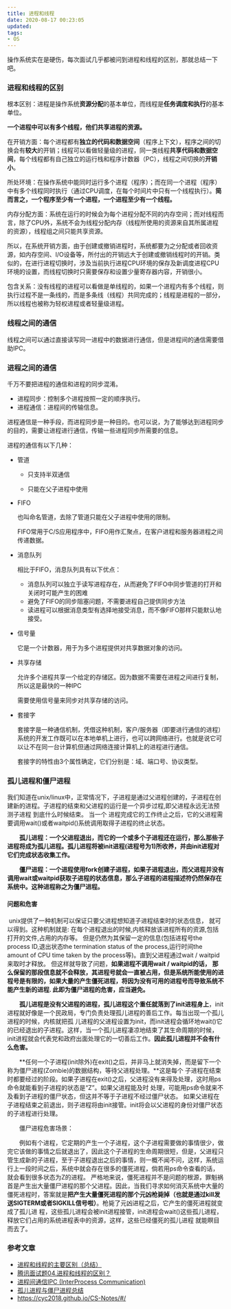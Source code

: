 ```yaml
---
title: 进程和线程
date: 2020-08-17 00:23:05
updated:
tags:
- OS
---
```


操作系统实在是硬伤，每次面试几乎都被问到进程和线程的区别，那就总结一下吧。

### 进程和线程的区别

根本区别：进程是操作系统**资源分配**的基本单位，而线程是**任务调度和执行**的基本单位。

**一个进程中可以有多个线程，他们共享进程的资源。**

在开销方面：每个进程都有**独立的代码和数据空间**（程序上下文），程序之间的切换会有**较大**的开销；线程可以看做轻量级的进程，同一类线程**共享代码和数据空间**，每个线程都有自己独立的运行栈和程序计数器（PC），线程之间切换的**开销小**。

<!--more-->

所处环境：在操作系统中能同时运行多个进程（程序）；而在同一个进程（程序）中有多个线程同时执行（通过CPU调度，在每个时间片中只有一个线程执行）。**简而言之，一个程序至少有一个进程，一个进程至少有一个线程。**

内存分配方面：系统在运行的时候会为每个进程分配不同的内存空间；而对线程而言，除了CPU外，系统不会为线程分配内存（线程所使用的资源来自其所属进程的资源），线程组之间只能共享资源。

所以，在系统开销方面，由于创建或撤销进程时，系统都要为之分配或者回收资源，如内存空间、I/O设备等，所付出的开销远大于创建或撤销线程时的开销。类似的，在进行进程切换时，涉及当前执行进程CPU环境的保存及新调度进程CPU环境的设置，而线程切换时只需要保存和设置少量寄存器内容，开销很小。

包含关系：没有线程的进程可以看做是单线程的，如果一个进程内有多个线程，则执行过程不是一条线的，而是多条线（线程）共同完成的；线程是进程的一部分，所以线程也被称为轻权进程或者轻量级进程。

### 线程之间的通信

线程之间可以通过直接读写同一进程中的数据进行通信，但是进程间的通信需要借助IPC。

### 进程之间的通信

千万不要把进程的通信和进程的同步混淆。

- 进程同步：控制多个进程按照一定的顺序执行。
- 进程通信：进程间的传输信息。

进程通信是一种手段，而进程同步是一种目的。也可以说，为了能够达到进程同步的目的，需要让进程进行通信，传输一些进程同步所需要的信息。

进程的通信有以下几种：

- 管道

  - 只支持半双通信

  - 只能在父子进程中使用

- FIFO

  也叫命名管道，去除了管道只能在父子进程中使用的限制。

  FIFO常用于C/S应用程序中，FIFO用作汇聚点，在客户进程和服务器进程之间传递数据。

- 消息队列

  相比于FIFO，消息队列具有以下优点：

  - 消息队列可以独立于读写进程存在，从而避免了FIFO中同步管道的打开和关闭时可能产生的困难
  - 避免了FIFO的同步阻塞问题，不需要进程自己提供同步方法
  - 读进程可以根据消息类型有选择地接受消息，而不像FIFO那样只能默认地接受。

- 信号量

  它是一个计数器，用于为多个进程提供对共享数据对象的访问。

- 共享存储

  允许多个进程共享一个给定的存储区。因为数据不需要在进程之间进行复制，所以这是最快的一种IPC

  需要使用信号量来同步对共享存储的访问。

- 套接字

  套接字是一种通信机制，凭借这种机制，客户/服务器（即要进行通信的进程）系统的开发工作既可以在本地单机上进行，也可以跨网络进行。也就是说它可以让不在同一台计算机但通过网络连接计算机上的进程进行通信。

  套接字的特性由3个属性确定，它们分别是：域、端口号、协议类型。

### 孤儿进程和僵尸进程

​		我们知道在unix/linux中，正常情况下，子进程是通过父进程创建的，子进程在创建新的进程。子进程的结束和父进程的运行是一个异步过程,即父进程永远无法预测子进程 到底什么时候结束。 当一个 进程完成它的工作终止之后，它的父进程需要调用wait()或者waitpid()系统调用取得子进程的终止状态。

　　**孤儿进程：一个父进程退出，而它的一个或多个子进程还在运行，那么那些子进程将成为孤儿进程。孤儿进程将被init进程(进程号为1)所收养，并由init进程对它们完成状态收集工作。**

　　**僵尸进程：一个进程使用fork创建子进程，如果子进程退出，而父进程并没有调用wait或waitpid获取子进程的状态信息，那么子进程的进程描述符仍然保存在系统中。这种进程称之为僵尸进程。**

#### 问题和危害

​		unix提供了一种机制可以保证只要父进程想知道子进程结束时的状态信息， 就可以得到。这种机制就是: 在每个进程退出的时候,内核释放该进程所有的资源,包括打开的文件,占用的内存等。 但是仍然为其保留一定的信息(包括进程号the process ID,退出状态the termination status of the process,运行时间the amount of CPU time taken by the process等)。直到父进程通过wait / waitpid来取时才释放。 但这样就导致了问题，**如果进程不调用wait / waitpid的话，** **那么保留的那段信息就不会释放，其进程号就会一直被占用，但是系统所能使用的进程号是有限的，如果大量的产生僵死进程，将因为没有可用的进程号而导致系统不能产生新的进程. 此即为僵尸进程的危害，应当避免。**

　　**孤儿进程是没有父进程的进程，孤儿进程这个重任就落到了init进程身上**，init进程就好像是一个民政局，专门负责处理孤儿进程的善后工作。每当出现一个孤儿进程的时候，内核就把孤 儿进程的父进程设置为init，而init进程会循环地wait()它的已经退出的子进程。这样，当一个孤儿进程凄凉地结束了其生命周期的时候，init进程就会代表党和政府出面处理它的一切善后工作。**因此孤儿进程并不会有什么危害。**

　　**任何一个子进程(init除外)在exit()之后，并非马上就消失掉，而是留下一个称为僵尸进程(Zombie)的数据结构，等待父进程处理。**这是每个 子进程在结束时都要经过的阶段。如果子进程在exit()之后，父进程没有来得及处理，这时用ps命令就能看到子进程的状态是“Z”。如果父进程能及时 处理，可能用ps命令就来不及看到子进程的僵尸状态，但这并不等于子进程不经过僵尸状态。 如果父进程在子进程结束之前退出，则子进程将由init接管。init将会以父进程的身份对僵尸状态的子进程进行处理。

　　僵尸进程危害场景：

　　例如有个进程，它定期的产生一个子进程，这个子进程需要做的事情很少，做完它该做的事情之后就退出了，因此这个子进程的生命周期很短，但是，父进程只管生成新的子进程，至于子进程退出之后的事情，则一概不闻不问，这样，系统运行上一段时间之后，系统中就会存在很多的僵死进程，倘若用ps命令查看的话，就会看到很多状态为Z的进程。 严格地来说，僵死进程并不是问题的根源，罪魁祸首是产生出大量僵尸进程的那个父进程。因此，当我们寻求如何消灭系统中大量的僵死进程时，答案就是**把产生大量僵死进程的那个元凶枪毙掉（也就是通过kill发送SIGTERM或者SIGKILL信号啦）**。枪毙了元凶进程之后，它产生的僵死进程就变成了孤儿进 程，这些孤儿进程会被init进程接管，init进程会wait()这些孤儿进程，释放它们占用的系统进程表中的资源，这样，这些已经僵死的孤儿进程 就能瞑目而去了。

### 参考文章

- [进程和线程的主要区别（总结）](https://blog.csdn.net/kuangsonghan/article/details/80674777)
- [腾讯面试题04.进程和线程的区别？](https://blog.csdn.net/mxsgoden/article/details/8821936)
- [进程间通信IPC (InterProcess Communication)](https://www.jianshu.com/p/c1015f5ffa74)
- [孤儿进程与僵尸进程总结](https://www.cnblogs.com/Anker/p/3271773.html)
- https://cyc2018.github.io/CS-Notes/#/

